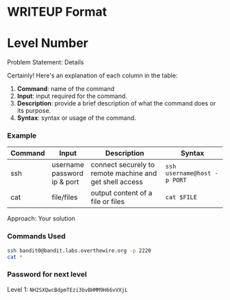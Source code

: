 # WRITEUP Format

# Level Number

Problem Statement: Details

Certainly! Here's an explanation of each column in the table:

1. **Command**: name of the command
2. **Input**: input required for the command.
3. **Description**: provide a brief description of what the command does or its purpose. 
4. **Syntax**: syntax or usage of the command. 

### Example
| Command | Input | Description | Syntax |
| ------- | ----- | ----------- | ------ |
| ssh     | username<br>password<br>ip & port | connect securely to remote machine and get shell access | `ssh username@host -p PORT` |
| cat     | file/files | output content of a file or files | `cat $FILE` |


Approach: Your solution


### Commands Used
```Bash
ssh bandit0@bandit.labs.overthewire.org -p 2220
cat *
```

### Password for next level
Level 1: `NH2SXQwcBdpmTEzi3bvBHMM9H66vVXjL`
